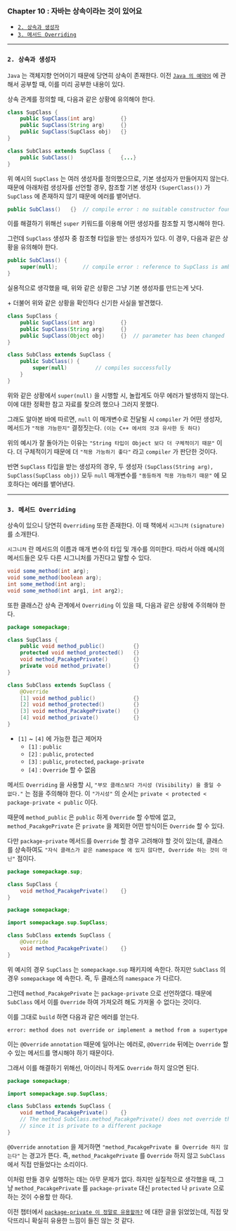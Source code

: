 
### Chapter 10 : 자바는 상속이라는 것이 있어요

- [`2. 상속과 생성자`](#2-상속과-생성자)
- [`3. 메서드 Overriding`](#3-메서드-overriding)

---

### `2. 상속과 생성자`

`Java` 는 객체지향 언어이기 때문에 당연히 상속이 존재한다. 이전 [`Java 의 예약어`](../ch_03/extra/reserved_words_in_java.md#c-class-와-관련된-예약어) 에 관해서 공부할 때, 이를 미리 공부한 내용이 있다.

상속 관계를 정의할 때, 다음과 같은 상황에 유의해야 한다.

```java
class SupClass {
    public SupClass(int arg)        {}
    public SupClass(String arg)     {}
    public SupClass(SupClass obj)   {}
}

class SubClass extends SupClass {
    public SubClass()               {...}
}
```

위 예시의 `SupClass` 는 여러 생성자를 정의했으므로, 기본 생성자가 만들어지지 않는다. 
때문에 아래처럼 생성자를 선언할 경우, 참조할 기본 생성자 `(SuperClass())` 가 `SupClass` 에 존재하지 않기 때문에 에러를 뱉어낸다.

```java
public SubClass()   {}  // compile error : no suitable constructor found for SupClass(no arguments)
```

이를 해결하기 위해선 `super` 키워드를 이용해 어떤 생성자를 참조할 지 명시해야 한다.

그런데 `SupClass` 생성자 중 참조형 타입을 받는 생성자가 있다.
이 경우, 다음과 같은 상황을 유의해야 한다.

```java
public SubClass() {
    super(null);        // compile error : reference to SupClass is ambiguous
}
```

실용적으로 생각했을 때, 위와 같은 상황은 그냥 기본 생성자를 만드는게 낫다.

\+ 더불어 위와 같은 상황을 확인하다 신기한 사실을 발견했다.

```java
class SupClass {
    public SupClass(int arg)        {}
    public SupClass(String arg)     {}
    public SupClass(Object obj)     {}  // parameter has been changed  | {Some other reference type} --> Object
}

class SubClass extends SupClass {
    public SubClass() {
        super(null)         // compiles successfully
    }
}
```

위와 같은 상황에서 `super(null)` 을 시행할 시, 놀랍게도 아무 에러가 발생하지 않는다.
이에 대한 정확한 참고 자료를 찾으려 했으나 그러지 못했다.

그래도 알아본 바에 따르면, `null` 이 매개변수로 전달될 시 `compiler` 가 어떤 생성자, 메서드가 `"적용 가능한지"` 결정짓는다. `(이는 C++ 에서의 것과 유사한 듯 하다)`

위의 예시가 잘 돌아가는 이유는 `"String 타입이 Object 보다 더 구체적이기 때문"` 이다. 더 구체적이기 때문에 더 `"적용 가능하기 좋다"` 라고 `compiler` 가 판단한 것이다.

반면 `SupClass` 타입을 받는 생성자의 경우, 두 생성자 `(SupClass(String arg), SupClass(SupClass obj))` 모두 `null` 매개변수를 `"동등하게 적용 가능하기 때문"` 에 모호하다는 에러를 뱉어낸다.

---

### `3. 메서드 Overriding`

상속이 있으니 당연히 `Overriding` 또한 존재한다. 이 때 책에서 `시그니처` `(signature)` 를 소개한다.

`시그니처` 란 메서드의 이름과 매개 변수의 타입 및 개수를 의미한다.
따라서 아래 예시의 메서드들은 모두 다른 시그니처를 가진다고 말할 수 있다.

```java
void some_method(int arg);
void some_method(boolean arg);
int some_method(int arg);
void some_method(int arg1, int arg2);
```

또한 클래스간 상속 관계에서 `Overriding` 이 있을 때, 다음과 같은 상황에 주의해야 한다.

```java
package somepackage;

class SupClass {
    public void method_public()         {}
    protected void method_protected()   {}
    void method_PacakgePrivate()        {}
    private void method_private()       {}
}

class SubClass extends SupClass {
    @Override
    [1] void method_public()            {}
    [2] void method_protected()         {}
    [3] void method_PacakgePrivate()    {}
    [4] void method_private()           {}
}
```

- `[1]` ~ `[4]` 에 가능한 접근 제어자
    - `[1]` : `public`
    - `[2]` : `public`, `protected`
    - `[3]` : `public`, `protected`, `package-private`
    - `[4]` : `Override` 할 수 없음

메서드 `Overriding` 을 사용할 시, `"부모 클래스보다 가시성 (Visibility) 을 줄일 수 없다."` 는 점을 주의해야 한다.
이 `"가시성"` 의 순서는 `private < protected < package-private < public` 이다.

때문에 `method_public` 은 `public` 하게 `Override` 할 수밖에 없고, `method_PacakgePrivate` 은 `private` 을 제외한 어떤 방식이든 `Override` 할 수 있다.

다만 `package-private` 메서드를 `Override` 할 경우 고려해야 할 것이 있는데, 클래스를 상속하여도 `"자식 클래스가 같은 namespace 에 있지 않다면, Override 하는 것이 아닌"` 점이다.

```java
package somepackage.sup;

class SupClass {
    void method_PacakgePrivate()    {}
}
```
```java
package somepackage;

import somepackage.sup.SupClass;

class SubClass extends SupClass {
    @Override
    void method_PacakgePrivate()    {}
}
```

위 예시의 경우 `SupClass` 는 `somepackage.sup` 패키지에 속한다. 하지만 `SubClass` 의 경우 `somepackage` 에 속한다.
즉, 두 클래스의 `namespace` 가 다르다.

그런데 `method_PacakgePrivate` 는 `package-private` 으로 선언하였다. 때문에 `SubClass` 에서 이를 `Override` 하여 가져오려 해도 가져올 수 없다는 것이다.

이를 그대로 `build` 하면 다음과 같은 에러를 얻는다.

```
error: method does not override or implement a method from a supertype
```

이는 `@Override` `annotation` 때문에 일어나는 에러로, `@Override` 뒤에는 `Override` 할 수 있는 메서드를 명시해야 하기 때문이다.

그래서 이를 해결하기 위해선, 아이러니 하게도 `Override` 하지 않으면 된다.

```java
package somepackage;

import somepackage.sup.SupClass;

class SubClass extends SupClass {
    void method_PacakgePrivate()    {}
    // The method SubClass.method_PacakgePrivate() does not override the inherited method from SupClass 
    // since it is private to a different package
}
```

`@Override` `annotation` 을 제거하면 `"method_PacakgePrivate 를 Override 하지 않는다"` 는 경고가 뜬다.
즉, `method_PacakgePrivate` 를 `Override` 하지 않고 `SubClass` 에서 직접 만들었다는 소리이다.

이처럼 만들 경우 실행하는 데는 아무 문제가 없다. 하지만 실질적으로 생각했을 때, 그냥 `method_PacakgePrivate` 를 `package-private` 대신 `protected` 나 `private` 으로 하는 것이 수용할 만 하다.

이전 챕터에서 [`package-private 이 정말로 유용할까?`](../ch_09/section_01_04.md#1--java-package-private-은-안쓰나요---hyeon9maks-tec-blog) 에 대한 글을 읽었었는데, 직접 맞닥뜨리니 확실히 유용한 느낌이 들진 않는 것 같다.
